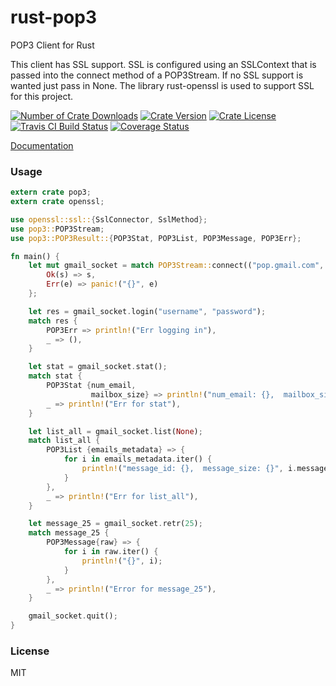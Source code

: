 rust-pop3
================
POP3 Client for Rust

This client has SSL support. SSL is configured using an SSLContext that is passed into the connect method of a POP3Stream. If no SSL
support is wanted just pass in None. The library rust-openssl is used to support SSL for this project.

[![Number of Crate Downloads](https://img.shields.io/crates/d/pop3.svg)](https://crates.io/crates/pop3)
[![Crate Version](https://img.shields.io/crates/v/pop3.svg)](https://crates.io/crates/pop3)
[![Crate License](https://img.shields.io/crates/l/pop3.svg)](https://crates.io/crates/pop3)
[![Travis CI Build Status](https://travis-ci.org/mattnenterprise/rust-pop3.svg)](https://travis-ci.org/mattnenterprise/rust-pop3)
[![Coverage Status](https://coveralls.io/repos/github/mattnenterprise/rust-pop3/badge.svg?branch=master)](https://coveralls.io/github/mattnenterprise/rust-pop3?branch=master)

[Documentation](https://docs.rs/pop3/)

### Usage
```rust
extern crate pop3;
extern crate openssl;

use openssl::ssl::{SslConnector, SslMethod};
use pop3::POP3Stream;
use pop3::POP3Result::{POP3Stat, POP3List, POP3Message, POP3Err};

fn main() {
	let mut gmail_socket = match POP3Stream::connect(("pop.gmail.com", 995), Some(SslConnector::builder(SslMethod::tls()).unwrap().build()),"pop.gmail.com") {
        Ok(s) => s,
        Err(e) => panic!("{}", e)
    };

    let res = gmail_socket.login("username", "password");
    match res {
        POP3Err => println!("Err logging in"),
        _ => (),
    }

    let stat = gmail_socket.stat();
    match stat {
    	POP3Stat {num_email,
				  mailbox_size} => println!("num_email: {},  mailbox_size:{}", num_email, mailbox_size),
		_ => println!("Err for stat"),
    }

    let list_all = gmail_socket.list(None);
    match list_all {
        POP3List {emails_metadata} => {
            for i in emails_metadata.iter() {
                println!("message_id: {},  message_size: {}", i.message_id, i.message_size);
            }
        },
        _ => println!("Err for list_all"),
    }

    let message_25 = gmail_socket.retr(25);
    match message_25 {
        POP3Message{raw} => {
            for i in raw.iter() {
                println!("{}", i);
            }
        },
        _ => println!("Error for message_25"),
    }

    gmail_socket.quit();
}
```

### License

MIT
